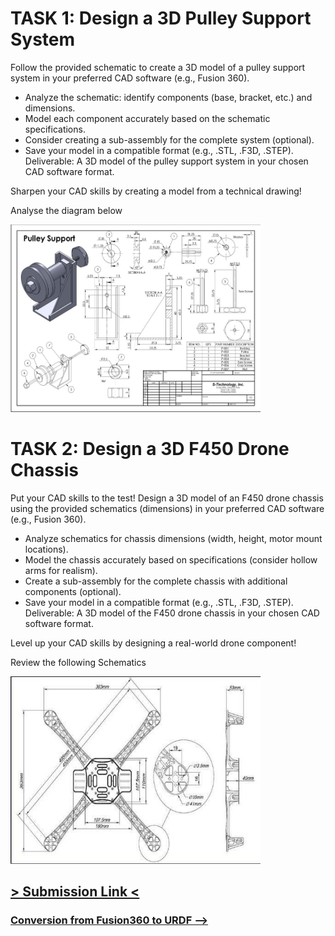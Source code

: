 # TASK 1: Design a 3D Pulley Support System 

Follow the provided schematic to create a 3D model of a pulley support system in your preferred CAD software (e.g., Fusion 360).

* Analyze the schematic: identify components (base, bracket, etc.) and dimensions.
* Model each component accurately based on the schematic specifications.
* Consider creating a sub-assembly for the complete system (optional).
* Save your model in a compatible format (e.g., .STL, .F3D, .STEP).
Deliverable: A 3D model of the pulley support system in your chosen CAD software format.

Sharpen your CAD skills by creating a model from a technical drawing!

Analyse the diagram below

<img allign="center" width="400" height="300" src="https://github.com/Krishnendu8904/RobotDesign/blob/main/CAD/large-2.jpeg?raw=true">

# TASK 2: Design a 3D F450 Drone Chassis

Put your CAD skills to the test! Design a 3D model of an F450 drone chassis using the provided schematics (dimensions) in your preferred CAD software (e.g., Fusion 360).

* Analyze schematics for chassis dimensions (width, height, motor mount locations).
* Model the chassis accurately based on specifications (consider hollow arms for realism).
* Create a sub-assembly for the complete chassis with additional components (optional).
* Save your model in a compatible format (e.g., .STL, .F3D, .STEP).
Deliverable: A 3D model of the F450 drone chassis in your chosen CAD software format.

Level up your CAD skills by designing a real-world drone component!

Review the following Schematics

<img allign="center" width="400" height="300" src="https://github.com/Krishnendu8904/RobotDesign/blob/main/CAD/Architectural-Design-of-F450-Frame.jpg?raw=true">

## [> Submission Link <]()

### [Conversion from Fusion360 to URDF -->]()